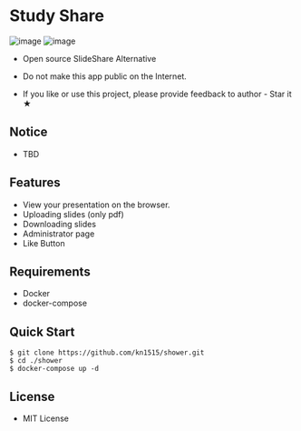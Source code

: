 # Study Share
![image](https://user-images.githubusercontent.com/53372440/174102158-c6b9be52-06f7-4cf3-bd2d-1f267d21a442.png)
![image](https://user-images.githubusercontent.com/53372440/174102395-22f29a04-553f-4b33-800c-bf495f9ef8ec.png)

- Open source SlideShare Alternative
- Do not make this app public on the Internet.

- If you like or use this project, please provide feedback to author - Star it ★

## Notice
- TBD

## Features
- View your presentation on the browser.
- Uploading slides (only pdf)
- Downloading slides
- Administrator page
- Like Button

## Requirements
- Docker
- docker-compose

## Quick Start
```
$ git clone https://github.com/kn1515/shower.git
$ cd ./shower
$ docker-compose up -d
```

## License
- MIT License
